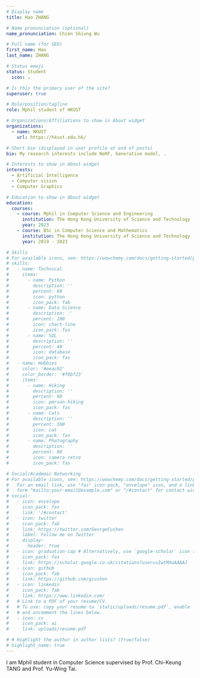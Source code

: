```yaml
---
# Display name
title: Hao ZHANG

# Name pronunciation (optional)
name_pronunciation: Chien Shiung Wu

# Full name (for SEO)
first_name: Hao
last_name: ZHANG

# Status emoji
status: Student
  icon: ☕️

# Is this the primary user of the site?
superuser: true

# Role/position/tagline
role: Mphil student of HKUST

# Organizations/Affiliations to show in About widget
organizations:
  - name: HKUST
    url: https://hkust.edu.hk/

# Short bio (displayed in user profile at end of posts)
bio: My research interests include NeRF, Generative model, .

# Interests to show in About widget
interests:
  - Artificial Intelligence
  - Computer vision
  - Computer Graphics

# Education to show in About widget
education:
  courses:
    - course: Mphil in Computer Science and Engineering
      institution: The Hong Kong University of Science and Technology
      year: 2023
    - course: BSc in Computer Science and Mathematics
      institution: The Hong Kong University of Science and Technology
      year: 2019 - 2023

# Skills
# For available icons, see: https://wowchemy.com/docs/getting-started/page-builder/#icons
# skills:
#   - name: Technical
#     items:
#       - name: Python
#         description: ''
#         percent: 80
#         icon: python
#         icon_pack: fab
#       - name: Data Science
#         description: ''
#         percent: 100
#         icon: chart-line
#         icon_pack: fas
#       - name: SQL
#         description: ''
#         percent: 40
#         icon: database
#         icon_pack: fas
#   - name: Hobbies
#     color: '#eeac02'
#     color_border: '#f0bf23'
#     items:
#       - name: Hiking
#         description: ''
#         percent: 60
#         icon: person-hiking
#         icon_pack: fas
#       - name: Cats
#         description: ''
#         percent: 100
#         icon: cat
#         icon_pack: fas
#       - name: Photography
#         description: ''
#         percent: 80
#         icon: camera-retro
#         icon_pack: fas

# Social/Academic Networking
# For available icons, see: https://wowchemy.com/docs/getting-started/page-builder/#icons
#   For an email link, use "fas" icon pack, "envelope" icon, and a link in the
#   form "mailto:your-email@example.com" or "/#contact" for contact widget.
# social:
#   - icon: envelope
#     icon_pack: fas
#     link: '/#contact'
#   - icon: twitter
#     icon_pack: fab
#     link: https://twitter.com/GeorgeCushen
#     label: Follow me on Twitter
#     display:
#       header: true
#   - icon: graduation-cap # Alternatively, use `google-scholar` icon from `ai` icon pack
#     icon_pack: fas
#     link: https://scholar.google.co.uk/citations?user=sIwtMXoAAAAJ
#   - icon: github
#     icon_pack: fab
#     link: https://github.com/gcushen
#   - icon: linkedin
#     icon_pack: fab
#     link: https://www.linkedin.com/
#   # Link to a PDF of your resume/CV.
#   # To use: copy your resume to `static/uploads/resume.pdf`, enable `ai` icons in `params.yaml`,
#   # and uncomment the lines below.
#   - icon: cv
#     icon_pack: ai
#     link: uploads/resume.pdf

# # Highlight the author in author lists? (true/false)
# highlight_name: true
---
```


I am Mphil student in Computer Science supervised by Prof. Chi-Keung TANG and Prof. Yu-Wing Tai.